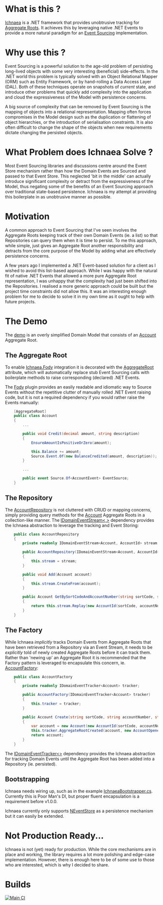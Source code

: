 # What is this ?
[Ichnaea](https://github.com/pete-restall/Ichnaea)
is a .NET framework that provides unobtrusive tracking for
[Aggregate Roots](http://martinfowler.com/bliki/DDD_Aggregate.html).
It achieves this by leveraging native .NET Events to provide a more natural
paradigm for an
[Event Sourcing](http://docs.geteventstore.com/introduction/event-sourcing-basics/)
implementation.

# Why use this ?
Event Sourcing is a powerful solution to the age-old problem of persisting
long-lived objects with some very interesting (beneficial) side-effects.  In
the .NET world this problem is typically solved with an Object Relational
Mapper (ORM) such as Entity Framework, or by hand-rolling a Data Access Layer
(DAL).  Both of these techniques operate on snapshots of _current_ state, and
introduce other problems that quickly add complexity into the application and
cloud the expressiveness of the Model with persistence concerns.

A big source of complexity that can be removed by Event Sourcing is the
mapping of objects into a relational representation.  Mapping often forces
compromises in the Model design such as the duplication or flattening of
object hierarchies, or the introduction of serialisation constraints.  It
is also often difficult to change the shape of the objects when new
requirements dictate changing the persisted objects.

# What Problem does Ichnaea Solve ?
Most Event Sourcing libraries and discussions centre around the Event Store
mechanism rather than how the Domain Events are Sourced and passed to that
Event Store.  This neglected 'bit in the middle' can actually introduce
significant complexity or detract from the expressiveness of the Model,
thus negating some of the benefits of an Event Sourcing approach over
traditional state-based persistence.  Ichnaea is my attempt at providing
this boilerplate in as unobtrusive manner as possible.

# Motivation
A common approach to Event Sourcing that I've seen involves the
Aggregate Roots keeping track of their own Domain Events (ie. a list) so
that Repositories can query them when it is time to persist.  To me this
approach, while simple, just gives an Aggregate Root another responsibility
and detracts from the core purpose of the Model by adding what are effectively
persistence concerns.

A few years ago I implemented a .NET Event-based solution for a client as
I wished to avoid this list-based approach.  While I was happy with the
natural fit of native .NET Events that allowed a more pure Aggregate Root
representation, I was unhappy that the complexity had just been shifted
into the Repositories.  I realised a more generic approach could be
built but the project time constraints did not allow this.  It was an
interesting enough problem for me to decide to solve it in my own time as
it ought to help with future projects.

# The Demo
The [demo](https://github.com/pete-restall/Ichnaea/Ichnaea.Demo/) is an
overly simplified Domain Model that consists of an
[Account](https://github.com/pete-restall/Ichnaea/Ichnaea.Demo/Accounts/Account.cs)
Aggregate Root.

## The Aggregate Root
To enable [Ichnaea.Fody](https://github.com/pete-restall/Ichnaea/Fody/Ichnaea.Fody)
integration it is decorated with the
[AggregateRoot](https://github.com/pete-restall/Ichnaea/Ichnaea/AggregateRootAttribute.cs)
attribute, which will automatically replace stub Event Sourcing calls with
boilerplate methods to raise corresponding (declared) .NET Events.

The [Fody](https://github.com/Fody/Fody) plugin provides an easily readable
and idiomatic way to Source Events without the repetitive clutter of manually
rolled .NET Event raising code, but it is not a required dependency if you
would rather raise the Events manually:
```C#
    [AggregateRoot]
    public class Account
    {
        ...

        public void Credit(decimal amount, string description)
        {
            EnsureAmountIsPositiveOrZero(amount);

            this.Balance += amount;
            Source.Event.Of(new BalanceCredited(amount, description));
        }

        ...

        public event Source.Of<AccountEvent> EventSource;
    }
```
## The Repository
The
[AccountRepository](https://github.com/pete-restall/Ichnaea/Ichnaea.Demo/Accounts/AccountRepository.cs)
is not cluttered with CRUD or mapping concerns, simply
providing query methods for the
[Account](https://github.com/pete-restall/Ichnaea/Ichnaea.Demo/Accounts/Account.cs)
Aggregate Roots in a collection-like
manner.  The
[IDomainEventStream<,>](https://github.com/pete-restall/Ichnaea/Ichnaea/IDomainEventStream.cs)
dependency provides the Ichnaea abstraction to leverage the tracking and Event Storing:
```C#
    public class AccountRepository
    {
        private readonly IDomainEventStream<Account, AccountId> stream;

        public AccountRepository(IDomainEventStream<Account, AccountId> stream)
        {
            this.stream = stream;
        }

        public void Add(Account account)
        {
            this.stream.CreateFrom(account);
        }

        public Account GetBySortCodeAndAccountNumber(string sortCode, string accountNumber)
        {
            return this.stream.Replay(new AccountId(sortCode, accountNumber));
        }
    }
```
## The Factory
While Ichnaea *implicitly* tracks Domain Events from Aggregate Roots that
have been retrieved from a Repository via an Event Stream, it needs to be
*explicitly* told of newly created Aggregate Roots before it can track them.
Rather than 'newing up' an Aggregate Root it is recommended that the Factory
pattern is leveraged to encapsulate this concern, ie.
[AccountFactory](https://github.com/pete-restall/Ichnaea/Ichnaea.Demo/Accounts/AccountFactory.cs):
```C#
    public class AccountFactory
    {
        private readonly IDomainEventTracker<Account> tracker;

        public AccountFactory(IDomainEventTracker<Account> tracker)
        {
            this.tracker = tracker;
        }

        public Account Create(string sortCode, string accountNumber, string holder)
        {
            var account = new Account(new AccountId(sortCode, accountNumber), holder);
            this.tracker.AggregateRootCreated(account, new AccountOpened(account.Id, holder));
            return account;
        }
    }
```
The
[IDomainEventTracker<>](https://github.com/pete-restall/Ichnaea/Ichnaea/IDomainEventTracker.cs)
dependency provides the Ichnaea abstraction for tracking Domain Events
until the Aggregate Root has been added into a Repository (ie. persisted).

## Bootstrapping
Ichnaea needs wiring up, such as in the example
[IchnaeaBootstrapper.cs](https://github.com/pete-restall/Ichnaea/Ichnaea.Demo/Web/IchnaeaBootstrapper.cs).
Currently this is Poor Man's DI, but proper fluent encapsulation is a
requirement before v1.0.0.

Ichnaea currently only supports
[NEventStore](https://github.com/NEventStore/NEventStore) as a persistence
mechanism but it can easily be extended.

# Not Production Ready...
Ichnaea is not (yet) ready for production.  While the core mechanisms are
in place and working, the library requires a lot more polishing and
edge-case implementation.  However, there is enough here to be of some use
to those who are interested, which is why I decided to share.

# Builds
[![Main CI](https://ci.appveyor.com/api/projects/status/22147m70ih66dw8i)](https://ci.appveyor.com/project/pete-restall/ichnaea)

